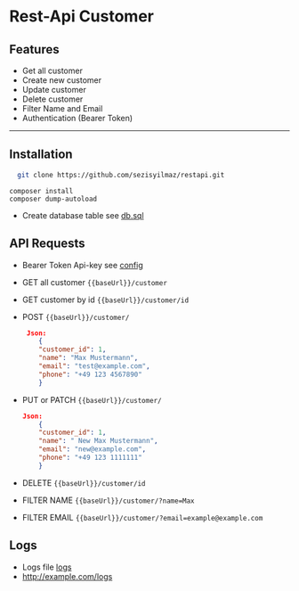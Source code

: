 # Rest-Api Customer

## Features

- Get all customer
- Create new customer
- Update customer
- Delete customer
- Filter Name and Email
- Authentication (Bearer Token)

---

## Installation

 ```bash
   git clone https://github.com/sezisyilmaz/restapi.git
 ```
    composer install
    composer dump-autoload

 - Create database table see [db.sql](db.sql)

## API Requests
 - Bearer Token Api-key see [config](config/config.php)

 - GET all customer   `{{baseUrl}}/customer` 
 - GET customer by id `{{baseUrl}}/customer/id`
 - POST `{{baseUrl}}/customer/`
    ```json
     Json:
        {
        "customer_id": 1,
        "name": "Max Mustermann",
        "email": "test@example.com",
        "phone": "+49 123 4567890"
        }
    ```
 - PUT or PATCH `{{baseUrl}}/customer/`
    ```json
   Json:
        {
        "customer_id": 1,
        "name": " New Max Mustermann",
        "email": "new@example.com",
        "phone": "+49 123 1111111"
        }
    ```
 - DELETE `{{baseUrl}}/customer/id`
 - FILTER NAME `{{baseUrl}}/customer/?name=Max`
 - FILTER EMAIL `{{baseUrl}}/customer/?email=example@example.com`

## Logs
- Logs file [logs](logs/logs.log)
- http://example.com/logs

